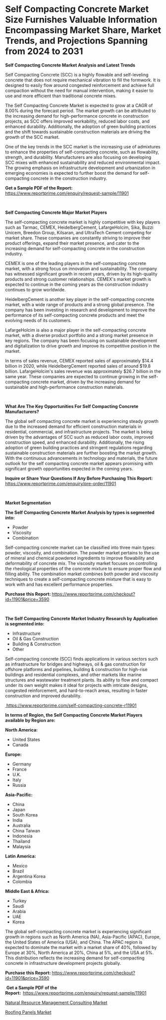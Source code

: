 <p><h1>Self Compacting Concrete Market Size Furnishes Valuable Information Encompassing Market Share, Market Trends, and Projections Spanning from 2024 to 2031</h1></p><p><strong>Self Compacting Concrete Market Analysis and Latest Trends</strong></p>
<p><p>Self Compacting Concrete (SCC) is a highly flowable and self-leveling concrete that does not require mechanical vibration to fill the formwork. It is designed to easily flow around congested reinforcement and achieve full compaction without the need for manual intervention, making it easier to use and more efficient than traditional concrete mixes.</p><p>The Self Compacting Concrete Market is expected to grow at a CAGR of 8.00% during the forecast period. The market growth can be attributed to the increasing demand for high-performance concrete in construction projects, as SCC offers improved workability, reduced labor costs, and enhanced durability. Additionally, the adoption of green building practices and the shift towards sustainable construction materials are driving the growth of the SCC market.</p><p>One of the key trends in the SCC market is the increasing use of admixtures to enhance the properties of self-compacting concrete, such as flowability, strength, and durability. Manufacturers are also focusing on developing SCC mixes with enhanced sustainability and reduced environmental impact. The growing emphasis on infrastructure development and urbanization in emerging economies is expected to further boost the demand for self-compacting concrete in the construction industry.</p></p>
<p><strong>Get a Sample PDF of the Report:&nbsp;</strong> <a href="https://www.reportprime.com/enquiry/request-sample/11901">https://www.reportprime.com/enquiry/request-sample/11901</a></p>
<p>&nbsp;</p>
<p><strong>Self Compacting Concrete Major Market Players</strong></p>
<p><p>The self-compacting concrete market is highly competitive with key players such as Tarmac, CEMEX, HeidelbergCement, LafargeHolcim, Sika, Buzzi Unicem, Breedon Group, Kilsaran, and UltraTech Cement competing for market share. These companies are constantly striving to improve their product offerings, expand their market presence, and cater to the increasing demand for self-compacting concrete in the construction industry.</p><p>CEMEX is one of the leading players in the self-compacting concrete market, with a strong focus on innovation and sustainability. The company has witnessed significant growth in recent years, driven by its high-quality products and strong customer relationships. CEMEX's market growth is expected to continue in the coming years as the construction industry continues to grow worldwide.</p><p>HeidelbergCement is another key player in the self-compacting concrete market, with a wide range of products and a strong global presence. The company has been investing in research and development to improve the performance of its self-compacting concrete products and meet the evolving needs of its customers.</p><p>LafargeHolcim is also a major player in the self-compacting concrete market, with a diverse product portfolio and a strong market presence in key regions. The company has been focusing on sustainable development and digitalization to drive growth and improve its competitive position in the market.</p><p>In terms of sales revenue, CEMEX reported sales of approximately $14.4 billion in 2020, while HeidelbergCement reported sales of around $19.8 billion. LafargeHolcim's sales revenue was approximately $26.7 billion in the same year. These companies are expected to continue growing in the self-compacting concrete market, driven by the increasing demand for sustainable and high-performance construction materials.</p></p>
<p>&nbsp;</p>
<p><strong>What Are The Key Opportunities For Self Compacting Concrete Manufacturers?</strong></p>
<p><p>The global self compacting concrete market is experiencing steady growth due to the increased demand for efficient construction materials in residential, commercial, and infrastructure projects. The market is being driven by the advantages of SCC such as reduced labor costs, improved construction speed, and enhanced durability. Additionally, the rising adoption of green building practices and stringent regulations regarding sustainable construction materials are further boosting the market growth. With the continuous advancements in technology and materials, the future outlook for the self compacting concrete market appears promising with significant growth opportunities expected in the coming years.</p></p>
<p><strong>Inquire or Share Your Questions If Any Before Purchasing This Report:</strong> <a href="https://www.reportprime.com/enquiry/pre-order/11901">https://www.reportprime.com/enquiry/pre-order/11901</a></p>
<p>&nbsp;</p>
<p><strong>Market Segmentation</strong></p>
<p><strong>The Self Compacting Concrete Market Analysis by types is segmented into:</strong></p>
<p><ul><li>Powder</li><li>Viscosity</li><li>Combination</li></ul></p>
<p><p>Self-compacting concrete market can be classified into three main types: powder, viscosity, and combination. The powder market pertains to the use of mineral and chemical powdered ingredients to improve flowability and deformability of concrete mix. The viscosity market focuses on controlling the rheological properties of the concrete mixture to ensure proper flow and filling ability. The combination market combines both powder and viscosity techniques to create a self-compacting concrete mixture that is easy to work with and has excellent performance properties.</p></p>
<p><strong>Purchase this Report:&nbsp;</strong><a href="https://www.reportprime.com/checkout?id=11901&price=3590">https://www.reportprime.com/checkout?id=11901&price=3590</a></p>
<p>&nbsp;</p>
<p><strong>The Self Compacting Concrete Market Industry Research by Application is segmented into:</strong></p>
<p><ul><li>Infrastructure</li><li>Oil & Gas Construction</li><li>Building & Construction</li><li>Other</li></ul></p>
<p><p>Self-compacting concrete (SCC) finds applications in various sectors such as infrastructure for bridges and highways, oil & gas construction for offshore platforms and pipelines, building & construction for high-rise buildings and residential complexes, and other markets like marine structures and wastewater treatment plants. Its ability to flow and compact under its own weight makes it ideal for projects with intricate designs, congested reinforcement, and hard-to-reach areas, resulting in faster construction and improved durability.</p></p>
<p><a href="https://www.reportprime.com/self-compacting-concrete-r11901">&nbsp;https://www.reportprime.com/self-compacting-concrete-r11901</a></p>
<p><strong>In terms of Region, the Self Compacting Concrete Market Players available by Region are:</strong></p>
<p>
    <p> <strong> North America: </strong>
        <ul>
            <li>United States</li>
            <li>Canada</li>
        </ul>
        </p> 
    <p> <strong> Europe: </strong>
        <ul>
            <li>Germany</li>
            <li>France</li>
            <li>U.K.</li>
            <li>Italy</li>
            <li>Russia</li>
        </ul>
        </p> 
    <p> <strong> Asia-Pacific: </strong>
        <ul>
            <li>China</li>
            <li>Japan</li>
            <li>South Korea</li>
            <li>India</li>
            <li>Australia</li>
            <li>China Taiwan</li>
            <li>Indonesia</li>
            <li>Thailand</li>
            <li>Malaysia</li>
        </ul>
        </p> 
    <p> <strong> Latin America: </strong>
        <ul>
            <li>Mexico</li>
            <li>Brazil</li>
            <li>Argentina Korea</li>
            <li>Colombia</li>
        </ul>
        </p> 
    <p> <strong> Middle East & Africa: </strong>
        <ul>
            <li>Turkey</li>
            <li>Saudi</li>
            <li>Arabia</li>
            <li>UAE</li>
            <li>Korea</li>
        </ul>
    </p>
    </p>
<p><p>The global self-compacting concrete market is experiencing significant growth in regions such as North America (NA), Asia-Pacific (APAC), Europe, the United States of America (USA), and China. The APAC region is expected to dominate the market with a market share of 40%, followed by Europe at 30%, North America at 20%, China at 5%, and the USA at 5%. This distribution reflects the increasing demand for self-compacting concrete in infrastructure development projects globally.</p></p>
<p><strong>Purchase this Report: </strong><a href="https://www.reportprime.com/checkout?id=11901&price=3590">https://www.reportprime.com/checkout?id=11901&price=3590</a></p>
<p>&nbsp;<strong>Get a Sample PDF of the Report:&nbsp;&nbsp;</strong><a href="https://www.reportprime.com/enquiry/request-sample/11901">https://www.reportprime.com/enquiry/request-sample/11901</a></p>
<p><strong></strong></p>
<p><p><a href="https://view.publitas.com/reportprime-1/natural-resource-management-consulting-market-furnishes-information-on-market-share-market-trends-and-market-growth/">Natural Resource Management Consulting Market</a></p><p><a href="https://github.com/JennyferFeil2023/Market-Research-Report-List-1/blob/main/roofing-panels-market.md">Roofing Panels Market</a></p></p>
